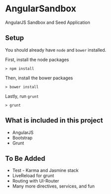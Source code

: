 # AngularSandbox
AngularJS Sandbox and Seed Application

## Setup
You should already have `node` and `bower` installed.

First, install the node packages
```
> npm install
```

Then, install the bower packages
```
> bower install
```

Lastly, run `grunt`
```
> grunt
```

## What is included in this project
* AngularJS
* Bootstrap
* Grunt

## To Be Added
* Test - Karma and Jasmine stack
* LiveReload for grunt
* Routing with UI-Router
* Many more directives, services, and fun
